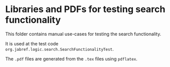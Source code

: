 # Libraries and PDFs for testing search functionality

This folder contains manual use-cases for testing the search functionality.

It is used at the test code `org.jabref.logic.search.SearchFunctionalityTest`.

The `.pdf` files are generated from the `.tex` files using `pdflatex`.
